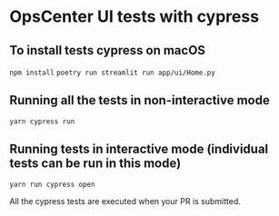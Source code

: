 # OpsCenter UI tests with cypress

## To install tests cypress on macOS

`npm install`
`poetry run streamlit run app/ui/Home.py`

## Running all the tests in non-interactive mode

`yarn cypress run`

## Running tests in interactive mode (individual tests can be run in this mode)

`yarn run cypress open`

All the cypress tests are executed when your PR is submitted.
